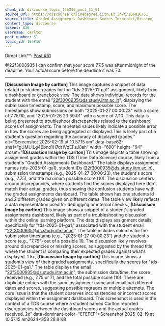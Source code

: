 ```yaml
---
chunk_id: discourse_topic_166816_post_51_01
source_url: https://discourse.onlinedegree.iitm.ac.in/t/166816/51
source_title: Graded Assignments Dashboard Scores Incorrect/Missing
content_type: discourse
tokens: 836
username: carlton
post_number: 51
topic_id: 166816
---
```


Direct Link**: [Post #51](https://discourse.onlinedegree.iitm.ac.in/t/166816/51)

@22f3000935 I can confirm that your score 77.5 was after midnight of the deadline. Your actual score before the deadline it was 70.

---

**[Discussion Image by carlton]** This image captures a snippet of data related to student grades for the "tds-2025-01-ga1" assignment, likely from a dashboard or gradebook view. The data shows individual records for the student with the email "22f3000935@ds.study.iitm.ac.in", displaying the submission timestamp, score, and maximum possible score. The timestamps show submissions on both "2025-01-27 00:00:23" with a score of 7.75/10, and "2025-01-26 23:59:01" with a score of 7/10. This data is being presented to troubleshoot discrepancies related to the dashboard scores of assignments. The repeated values likely indicate a possible error in how the scores are being aggregated or displayed.This is likely part of a student's question regarding the accuracy of displayed grades." alt="Screenshot 2025-02-19 at 10.57.15 am" data-base62-sha1="gUMUILg46bno1H7dt1VqEFzJ8ah" width="690" height="94" srcset="**[Discussion Image by carlton]** This image depicts a table showing assignment grades within the TDS (Time Data Science) course, likely from a student's "Graded Assignments Dashboard." The table displays assignment names (tds-2025-01-ga1), student IDs (22f3000935@ds.study.iitm.ac.in), submission timestamps (e.g., 2025-01-27 00:00:23), the student's score (e.g., 7.75), and the maximum possible score (10). The discussion centers around discrepancies, where students find the scores displayed here don't match their actual grades, thus showing the confusion students have with the graded assignments dashboard. The table shown has one students id and 2 different grades given on different dates. The table view likely reflects a data representation used for debugging or internal checks., **[Discussion Image by carlton]** This image shows a snippet of a student's graded assignments dashboard, likely as part of a troubleshooting discussion within the online learning platform. The data displays assignment details, specifically for "tds-2025-01-ga1," associated with the student email "22f3000935@ds.study.iitm.ac.in." The table includes columns for the submission timestamp (e.g., "2025-01-27 00:00:23") and the student's score (e.g., "7.75") out of a possible 10. The discussion likely revolves around discrepancies or missing scores, as suggested by the thread title, where the student is comparing their expected grades against what's displayed. 1.5x, **[Discussion Image by carlton]** This image shows a student's view of their graded assignments, specifically the scores for "tds-2025-01-ga1." The table displays the email "22f3000935@ds.study.iitm.ac.in", the submission date/time, the score received (e.g., 7.75 or 7), and the total possible score (10). There are duplicate entries with the same assignment name and email but different dates and scores, suggesting possible regrades or multiple attempts. The core issue is that the student observes inconsistencies or incorrect scores displayed within the assignment dashboard. This screenshot is used in the context of a TDS course where a student named Carlton reported discrepancies between the dashboard scores and the actual grades received. 2x" data-dominant-color="EFEFEF">Screenshot 2025-02-19 at 10.57.15 am2624×358 28.8 KB

